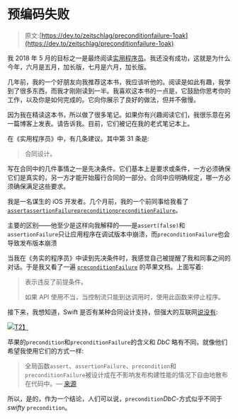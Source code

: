 # 预编码失败

> 原文:[https://dev.to/zeitschlag/preconditionfailure-1oak](https://dev.to/zeitschlag/preconditionfailure-1oak)

我 2018 年 5 月的目标之一是最终阅读[实用程序员](https://pragprog.com/book/tpp/the-pragmatic-programmer)。我还没有成功，这就是为什么今年，六月是五月，加长版，七月是六月，加长版。

几年前，我的一个好朋友向我推荐这本书，我应该听他的。阅读是如此有趣，我学到了很多东西，而我才刚刚读到一半。我喜欢这本书的一点是，它鼓励你思考你的工作，以及你是如何完成的。它向你展示了良好的做法，但并不傲慢。

因为我在精读这本书，所以做了很多笔记。如果你有兴趣阅读它们，我很乐意在另一篇博客上发表。请告诉我。目前，它们被记在我的老式笔记本上。

在《实用程序员》中，有几条建议。其中第 31 条是:

> 合同设计。

写在合同中的几件事情之一是先决条件。它们基本上是要求或条件，一方必须确保它们是真实的，另一方才能开始履行合同的一部分。合同中应明确规定，哪一方必须确保满足这些要求。

我是一名谋生的 iOS 开发者。几个月前，我的一个前同事给我看了[`assert`](https://developer.apple.com/documentation/swift/1541112-assert)[`assertionFailure`](https://developer.apple.com/documentation/swift/1539616-assertionfailure)[`precondition`](https://developer.apple.com/documentation/swift/1540960-precondition)[`preconditionFailure`](https://developer.apple.com/documentation/swift/1539374-preconditionfailure)。

主要的区别——他至少是这样向我解释的——是`assert(false)`和`assertionFailure`只让应用程序在调试版本中崩溃，而`preconditionFailure`也会导致发布版本崩溃

当我在《务实的程序员》中读到先决条件时，我感觉自己被提醒了我和同事之间的对话。于是我又看了一遍 [`preconditionFailure`](https://developer.apple.com/documentation/swift/1539374-preconditionfailure) 的苹果文档。上面写着:

> 表示违反了前提条件。
> 
> 如果 API 使用不当，当控制流只能到达调用时，使用此函数来停止程序。

接下来，我想知道，Swift 是否有某种合同设计支持，但强大的互联网[说没有](https://stackoverflow.com/questions/31817359/design-by-contract-in-swift#31951965):

[![](../Images/557fb1e81d1d9b282635a221ed4c4b08.png)T2】](https://i.giphy.com/media/utmZFnsMhUHqU/giphy.gif)

苹果的`precondition`和`preconditionFailure`的含义和 *DbC* 略有不同，就像他们希望我使用它们的方式一样:

> 全局函数`assert`、`assertionFailure`、`precondition`和`preconditionFailure`被设计成在不影响发布构建性能的情况下自由地散布在代码中。— [来源](https://stackoverflow.com/a/31951965/5626642)

所以，是的，作为一个结论，人们可以说，`precondition`*DbC*-方式似乎不同于 *swifty* `precondition`。